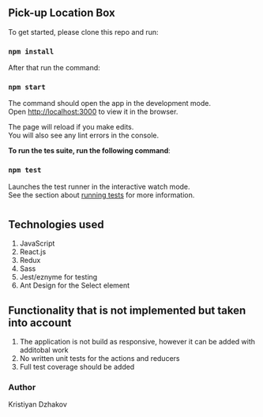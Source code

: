 ## Pick-up Location Box

To get started, please clone this repo and run:

### `npm install`

After that run the command:

### `npm start`

The command should open the app in the development mode.<br />
Open [http://localhost:3000](http://localhost:3000) to view it in the browser.

The page will reload if you make edits.<br />
You will also see any lint errors in the console.

**To run the tes suite, run the following command**:
### `npm test`

Launches the test runner in the interactive watch mode.<br />
See the section about [running tests](https://facebook.github.io/create-react-app/docs/running-tests) for more information.

#
## Technologies used
1. JavaScript
2. React.js
3. Redux
4. Sass
5. Jest/eznyme for testing
6. Ant Design for the Select element 


## Functionality that is not implemented but taken into account

1. The application is not build as responsive, however it can be added with additobal work
2. No written unit tests for the actions and reducers
3. Full test coverage should be added


### Author
Kristiyan Dzhakov